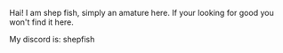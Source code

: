 Hai! I am shep fish, simply an amature here. If your looking for good you won't find it here.

My discord is: shepfish
